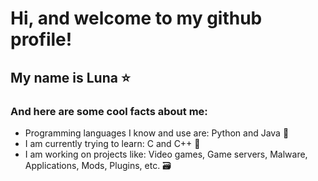 # Hi, and welcome to my github profile!
## My name is Luna ⭐️

### And here are some cool facts about me:
- Programming languages I know and use are: Python and Java 💪
- I am currently trying to learn: C and C++ 🧠
- I am working on projects like: Video games, Game servers, Malware, Applications, Mods, Plugins, etc. 🗃️
